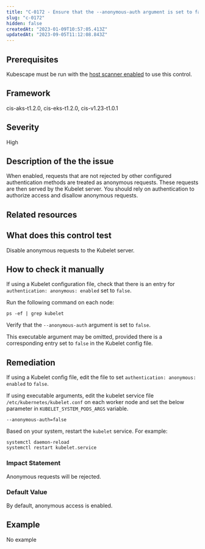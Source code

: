 ```yaml
---
title: "C-0172 - Ensure that the --anonymous-auth argument is set to false"
slug: "c-0172"
hidden: false
createdAt: "2023-01-09T10:57:05.413Z"
updatedAt: "2023-09-05T11:12:08.843Z"
---
```

## Prerequisites
Kubescape must be run with the [host scanner enabled](/docs/scanning/#the-host-scanner) to use this control.
## Framework
cis-aks-t1.2.0, cis-eks-t1.2.0, cis-v1.23-t1.0.1
## Severity
High
## Description of the the issue
When enabled, requests that are not rejected by other configured authentication methods are treated as anonymous requests. These requests are then served by the Kubelet server. You should rely on authentication to authorize access and disallow anonymous requests.
## Related resources

## What does this control test
Disable anonymous requests to the Kubelet server.
## How to check it manually
If using a Kubelet configuration file, check that there is an entry for `authentication: anonymous: enabled` set to `false`.

 Run the following command on each node:

 
```
ps -ef | grep kubelet

```
 Verify that the `--anonymous-auth` argument is set to `false`.

 This executable argument may be omitted, provided there is a corresponding entry set to `false` in the Kubelet config file.
## Remediation
If using a Kubelet config file, edit the file to set `authentication: anonymous: enabled` to `false`.

 If using executable arguments, edit the kubelet service file `/etc/kubernetes/kubelet.conf` on each worker node and set the below parameter in `KUBELET_SYSTEM_PODS_ARGS` variable.

 
```
--anonymous-auth=false

```
 Based on your system, restart the `kubelet` service. For example:

 
```
systemctl daemon-reload
systemctl restart kubelet.service

```
### Impact Statement
Anonymous requests will be rejected.
### Default Value
By default, anonymous access is enabled.
## Example
No example